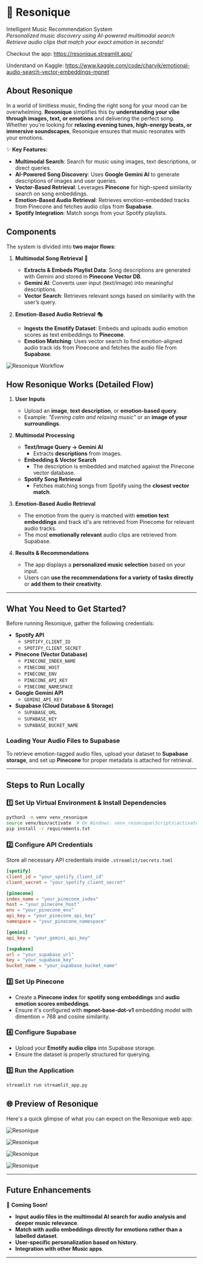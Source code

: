# 🎵 **Resonique**

Intelligent Music Recommendation System  
_Personalized music discovery using AI-powered multimodal search_  
_Retrieve audio clips that match your exact emotion in seconds!_

Checkout the app: https://resonique.streamlit.app/

Understand on Kaggle: https://www.kaggle.com/code/charvik/emotional-audio-search-vector-embeddings-mpnet

## **About Resonique**

In a world of limitless music, finding the right song for your mood can be overwhelming. **Resonique** simplifies this by **understanding your vibe through images, text, or emotions** and delivering the perfect song. Whether you're looking for **relaxing evening tunes, high-energy beats, or immersive soundscapes**, Resonique ensures that music resonates with your emotions.

✨ **Key Features:**

-   **Multimodal Search**: Search for music using images, text descriptions, or direct queries.
-   **AI-Powered Song Discovery**: Uses **Google Gemini AI** to generate descriptions of images and user queries.
-   **Vector-Based Retrieval**: Leverages **Pinecone** for high-speed similarity search on song embeddings.
-   **Emotion-Based Audio Retrieval**: Retrieves emotion-embedded tracks from Pinecone and fetches audio clips from **Supabase**.
-   **Spotify Integration**: Match songs from your Spotify playlists.

## **Components**

The system is divided into **two major flows**:

1. **Multimodal Song Retrieval** 📸

    - **Extracts & Embeds Playlist Data**: Song descriptions are generated with Gemini and stored in **Pinecone Vector DB**.
    - **Gemini AI**: Converts user input (text/image) into meaningful descriptions.
    - **Vector Search**: Retrieves relevant songs based on similarity with the user’s query.

2. **Emotion-Based Audio Retrieval** 🎭
    - **Ingests the Emotify Dataset**: Embeds and uploads audio emotion scores as text embeddings to **Pinecone**.
    - **Emotion Matching**: Uses vector search to find emotion-aligned audio track ids from Pinecone and fetches the audio file from **Supabase**.

![Resonique Workflow](assets/Resonique_workflow.png)

## **How Resonique Works (Detailed Flow)**

1. **User Inputs**

    - Upload an **image**, **text description**, or **emotion-based query**.
    - Example: _"Evening calm and relaxing music"_ or an **image of your surroundings**.

2. **Multimodal Processing**

    - **Text/Image Query → Gemini AI**
        - Extracts **descriptions** from images.
    - **Embedding & Vector Search**
        - The description is embedded and matched against the Pinecone vector database.
    - **Spotify Song Retrieval**
        - Fetches matching songs from Spotify using the **closest vector match**.

3. **Emotion-Based Audio Retrieval**

    - The emotion from the query is matched with **emotion text embeddings** and track id's are retrieved from Pinecome for relevant audio tracks.
    - The most **emotionally relevant** audio clips are retrieved from Supabase.

4. **Results & Recommendations**
    - The app displays a **personalized music selection** based on your input.
    - Users can **use the recommendations for a variety of tasks directly** or **add them to their creativity**.

---

## **What You Need to Get Started?**

Before running Resonique, gather the following credentials:

-   **Spotify API**
    -   `SPOTIFY_CLIENT_ID`
    -   `SPOTIFY_CLIENT_SECRET`
-   **Pinecone (Vector Database)**
    -   `PINECONE_INDEX_NAME`
    -   `PINECONE_HOST`
    -   `PINECONE_ENV`
    -   `PINECONE_API_KEY`
    -   `PINECONE_NAMESPACE`
-   **Google Gemini API**
    -   `GEMINI_API_KEY`
-   **Supabase (Cloud Database & Storage)**
    -   `SUPABASE_URL`
    -   `SUPABASE_KEY`
    -   `SUPABASE_BUCKET_NAME`

### **Loading Your Audio Files to Supabase**

To retrieve emotion-tagged audio files, upload your dataset to **Supabase storage**, and set up **Pinecone** for proper metadata is attached for retrieval.

---

## **Steps to Run Locally**

### **1️⃣ Set Up Virtual Environment & Install Dependencies**

```bash
python3 -m venv venv_resonique
source venv/bin/activate  # On Windows: venv_resonique\Scripts\activate
pip install -r requirements.txt
```

### **2️⃣ Configure API Credentials**

Store all necessary API credentials inside `.streamlit/secrets.toml`

```toml
[spotify]
client_id = "your_spotify_client_id"
client_secret = "your_spotify_client_secret"

[pinecone]
index_name = "your_pinecone_index"
host = "your_pinecone_host"
env = "your_pinecone_env"
api_key = "your_pinecone_api_key"
namespace = "your_pinecone_namespace"

[gemini]
api_key = "your_gemini_api_key"

[supabase]
url = "your_supabase_url"
key = "your_supabase_key"
bucket_name = "your_supabase_bucket_name"
```

### **3️⃣ Set Up Pinecone**

-   Create a **Pinecone index** for **spotify song embeddings** and **audio emotion scores embeddings**.
-   Ensure it's configured with **mpnet-base-dot-v1** embedding model with dimention = 768 and cosine similarity.

### **4️⃣ Configure Supabase**

-   Upload your **Emotify audio clips** into Supabase storage.
-   Ensure the dataset is properly structured for querying.

### **5️⃣ Run the Application**

```bash
streamlit run streamlit_app.py
```

## 🌐 **Preview of Resonique**

Here's a quick glimpse of what you can expect on the Resonique web app:

![Resonique](assets/Resonique_website_1.png)

![Resonique](assets/Resonique_website_2.png)

![Resonique](assets/Resonique_website_3.png)

![Resonique](assets/Resonique_website_4.png)

---

## **Future Enhancements**

🔮 **Coming Soon!**

-   **Input audio files in the multimodal AI search for audio analysis and deeper music relevance**.
-   **Match with audio embeddings directly for emotions rather than a labelled dataset**.
-   **User-specific personalization based on history**.
-   **Integration with other Music apps**.

---
